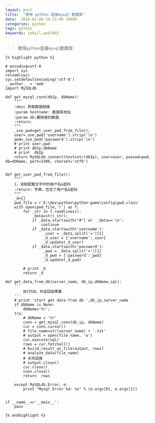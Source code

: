 ```yaml
---
layout: post
title:  "使用 python 连接mysql 数据库"
date:  2016-02-04 14:33:00 +0800
categories: python
tags: python
keywords: jekyll,web1992
---
```


>使用`python`连接`mysql`数据库

<!--more-->
	{% highlight python %}
	
	# encoding=utf-8
	import sys
	reload(sys)
	sys.setdefaultencoding('utf-8')
	__author__ = 'web'
	import MySQLdb
	
	def get_mysql_conn(dbIp, dbName):
	    """
	    :desc 获取数据链接
	    :param hostname: 数据库地址
	    :param db:要链接的数据
	    :return:
	    """
	    _use_pwd=get_user_pwd_from_file();
	    user=_use_pwd['username'].strip('\n')
	    pwd=_use_pwd['password'].strip('\n')
	    # print user,pwd
	    # print dbIp,dbName
	    # print  dbIp
	    return MySQLdb.connect(host=str(dbIp), user=user, passwd=pwd, db=dbName, port=3306, charset='utf8')
	
	
	def get_user_pwd_from_file():
	    """
	    1，读取配置文字中的用户名&密码
	    :return: 字典，包含了用户名&密码
	    """
	    _d={}
	    pwd_file = r'E:\dev\python\python-game\config\pwd.class'
	    with open(pwd_file,'r') as f:
	        for _str in f.readlines():
	            _data=str(_str);
	            if _data.startswith("#") or  _data=='\n':
	                continue
	            if _data.startswith('username'):
	                 _user = _data.split('=')[1]
	                 _d_user = {'username':_user}
	                 _d.update(_d_user)
	            if _data.startswith('password'):
	                 _pwd = _data.split('=')[1]
	                 _d_pwd = {'password':_pwd}
	                 _d.update(_d_pwd)
	
	        # print _d
	        return _d
	
	def get_data_from_db(server_name, db_ip,dbName,sql):
	    '''
	        执行SQL 并返回结果集
	    '''
	    # print 'start get data from db ',db_ip,server_name
	    if dbName is None:
	        dbName='tr';
	    try:
	        # dbName = 'tr'
	        conn = get_mysql_conn(db_ip, dbName)
	        cur = conn.cursor()
	        # file_name=str(server_name) + '.txt'
	        # output = open(file_name, 'w')
	        cur.execute(sql)
	        rows = cur.fetchall()
	        # build_result_as_file(output, rows)
	        # analyze_data(file_name)
	        # 关闭连接
	        # output.close()
	        cur.close()
	        conn.close()
	        return  rows
	
	    except MySQLdb.Error, e:
	        print "Mysql Error %d: %s" % (e.args[0], e.args[1])
	
	
	if __name__=='__main__':
	    pass
	
	{% endhighlight %}
